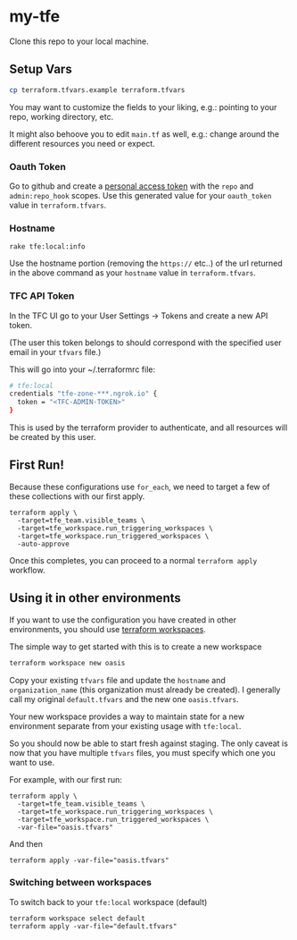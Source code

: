 # my-tfe

Clone this repo to your local machine.

## Setup Vars
```sh
cp terraform.tfvars.example terraform.tfvars
```

You may want to customize the fields to your liking, e.g.:
pointing to your repo, working directory, etc.

It might also behoove you to edit `main.tf` as well, e.g.:
change around the different resources you need or expect.

### Oauth Token
Go to github and create a [personal access token](https://github.com/settings/tokens/new)
with the `repo` and `admin:repo_hook` scopes. Use this generated value for your
`oauth_token` value in `terraform.tfvars`.

### Hostname
```
rake tfe:local:info
```
Use the hostname portion (removing the `https://` etc..) of the url returned in the above command as your
`hostname` value in `terraform.tfvars`.

### TFC API Token

In the TFC UI go to your User Settings -> Tokens and create a new API token.

(The user this token belongs to should correspond with the specified user email in your `tfvars` file.)

This will go into your ~/.terraformrc file:

```sh
# tfe:local
credentials "tfe-zone-***.ngrok.io" {
  token = "<TFC-ADMIN-TOKEN>"
}
```

This is used by the terraform provider to authenticate, and all resources will be created by this user.

## First Run!

Because these configurations use `for_each`, we need to target a few of these collections with our first apply.

```
terraform apply \
  -target=tfe_team.visible_teams \
  -target=tfe_workspace.run_triggering_workspaces \
  -target=tfe_workspace.run_triggered_workspaces \
  -auto-approve
```

Once this completes, you can proceed to a normal `terraform apply` workflow.

## Using it in other environments

If you want to use the configuration you have created in other environments, you should use [terraform workspaces](https://www.terraform.io/docs/language/state/workspaces.html).

The simple way to get started with this is to create a new workspace

```sh
terraform workspace new oasis
```

Copy your existing `tfvars` file and update the `hostname` and `organization_name` (this organization must already be created).  I generally call my original `default.tfvars` and the new one `oasis.tfvars`.

Your new workspace provides a way to maintain state for a new environment separate from your existing usage with `tfe:local`.

So you should now be able to start fresh against staging.  The only caveat is now that you have multiple `tfvars` files, you must specify which one you want to use.

For example, with our first run:

```
terraform apply \
  -target=tfe_team.visible_teams \
  -target=tfe_workspace.run_triggering_workspaces \
  -target=tfe_workspace.run_triggered_workspaces \
  -var-file="oasis.tfvars"
```

And then

```
terraform apply -var-file="oasis.tfvars"
```

### Switching between workspaces

To switch back to your `tfe:local` workspace (default)

```
terraform workspace select default
terraform apply -var-file="default.tfvars"
```

